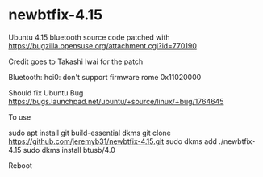 # newbtfix-4.15
Ubuntu 4.15 bluetooth source code patched with https://bugzilla.opensuse.org/attachment.cgi?id=770190

Credit goes to Takashi Iwai for the patch

Bluetooth: hci0: don't support firmware rome 0x11020000 

Should fix Ubuntu Bug https://bugs.launchpad.net/ubuntu/+source/linux/+bug/1764645

To use

sudo apt install git build-essential dkms
git clone https://github.com/jeremyb31/newbtfix-4.15.git
sudo dkms add ./newbtfix-4.15
sudo dkms install btusb/4.0

Reboot
